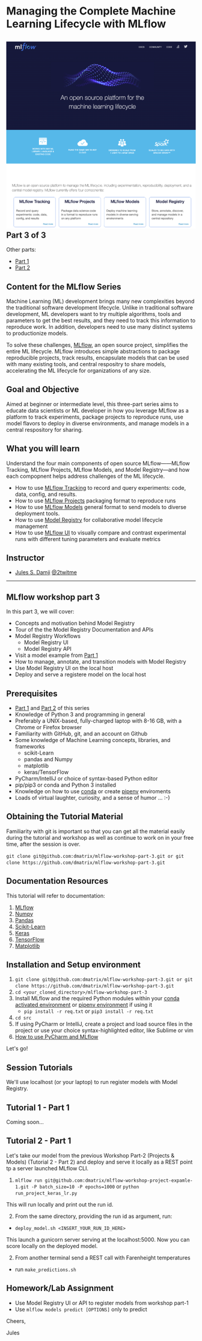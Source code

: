  Managing the Complete Machine Learning Lifecycle with MLflow
=============================================================
![](images/mlflow-workshop.png)
Part 3 of 3
-----------
Other parts:
- [Part 1](https://github.com/dmatrix/mlflow-workshop-part-1)
- [Part 2](https://github.com/dmatrix/mlflow-workshop-part-2)

Content for the MLflow Series
-----------------------------
Machine Learning (ML) development brings many new complexities beyond the traditional software development lifecycle. Unlike in traditional software development, ML developers want to try multiple algorithms, tools and parameters to get the best results, and they need to track this information to reproduce work. In addition, developers need to use many distinct systems to productionize models.

To solve these challenges, [MLflow](https://mlflow.org), an open source project, simplifies the entire ML lifecycle. MLflow introduces simple abstractions to package reproducible projects, track results, 
encapsulate models that can be used with many existing tools, and central respositry to share models,
accelerating the ML lifecycle for organizations of any size.

Goal and Objective
------------------
Aimed at beginner or intermediate level, this three-part series aims to educate data scientists or ML developer in how you 
leverage MLflow as a platform to track experiments, package projects to reproduce runs, use model flavors to deploy in diverse environments, and manage models in a central respository for sharing.

What you will learn
-------------------
Understand the four main components of open source MLflow——MLflow Tracking, MLflow Projects, MLflow Models, and Model Registry—and how each compopnent helps address challenges of the ML lifecycle.
 * How to use [MLflow Tracking](https://mlflow.org/docs/latest/tracking.html) to record and query experiments: code, data, config, and results.
 * How to use [MLflow Projects](https://mlflow.org/docs/latest/projects.html) packaging format to reproduce runs
 * How to use [MLflow Models](https://mlflow.org/docs/latest/models.html) general format to send models to diverse deployment tools.
 * How to use [Model Registry](https://mlflow.org/docs/latest/model-registry.html) for collaborative model lifecycle management
 * How to use [MLflow UI](https://mlflow.org/docs/latest/tracking.html#tracking-ui) to visually compare and contrast experimental runs with different tuning parameters and evaluate metrics


Instructor
-----------

- [Jules S. Damji](https://www.linkedin.com/in/dmatrix/) [@2twitme](https://twitter.com/2twitme) 
---

MLflow workshop part 3
----------------------

In this part 3, we will cover:
 * Concepts and motivation behind Model Registry
 * Tour of the the Model Registry Documentation and APIs
 * Model Registry Workflows
   * Model Registry UI
   * Model Registry API
 * Visit a model example from [Part 1](https://github.com/dmatrix/mlflow-workshop-part-1)
 * How to manage, annotate, and transition models with Model Registry
 * Use Model Registry UI on the local host
 * Deploy and serve a registere model on the local host

Prerequisites
-------------
* [Part 1](https://github.com/dmatrix/mlflow-workshop-part-1) and [Part 2](https://github.com/dmatrix/mlflow-workshop-part-2) of this series
* Knowledge of Python 3 and programming in general
* Preferably a UNIX-based, fully-charged laptop with 8-16 GB, with a Chrome or Firefox browser
* Familiarity with GitHub, git, and an account on Github
* Some knowledge of Machine Learning concepts, libraries, and frameworks 
     * scikit-Learn
     * pandas and Numpy
     * matplotlib
     * keras/TensorFlow
* PyCharm/IntelliJ or choice of syntax-based Python editor
* pip/pip3 or conda and Python 3 installed
* Knowledge on how to use [conda](https://docs.conda.io/projects/conda/en/latest/user-guide/install/) or create [pipenv](https://pypi.org/project/pipenv/) enviroments 
* Loads of virtual laughter, curiosity, and a sense of humor ... :-)

Obtaining the Tutorial Material
--------------------------------

Familiarity with git is important so that you can get all the material easily during the tutorial and
workshop as well as continue to work on in your free time, after the session is over.

```git clone git@github.com:dmatrix/mlflow-workshop-part-3.git or git clone https://github.com/dmatrix/mlflow-workshop-part-3.git```

Documentation Resources
-----------------------

This tutorial will refer to documentation: 

1. [MLflow](https://mlflow.org/docs/latest/index.html)
3. [Numpy](https://numpy.org/devdocs/user/quickstart.html)
4. [Pandas](https://pandas.pydata.org/pandas-docs/stable/reference/index.html)
5. [Scikit-Learn](https://scikit-learn.org/stable/index.html)
6. [Keras](https://keras.io/optimizers/)
7. [TensorFlow](https://tensorflow.org)
8. [Matplotlib](https://matplotlib.org/3.2.0/tutorials/introductory/pyplot.html)

Installation and Setup environment
----------------------------------

1. ```git clone git@github.com:dmatrix/mlflow-workshop-part-3.git or git clone https://github.com/dmatrix/mlflow-workshop-part-3.git```
2. `cd <your_cloned_directory>/mlflow-workshop-part-3`
3. Install MLflow and the required Python modules within your [conda activated environment](https://docs.conda.io/projects/conda/en/latest/user-guide/install/) or [pipenv environment](https://pypi.org/project/pipenv) if using it
    * `pip install -r req.txt` or `pip3 install -r req.txt`
5. `cd src`
6. If using PyCharm or IntelliJ, create a project and load source files in the project or use your choice syntax-highlighted editor, like Sublime or vim
7. [How to use PyCharm and MLflow](https://www.youtube.com/watch?v=yzn1hNkQuWA&feature=youtu.be)

Let's go!

Session Tutorials
-----------------

We'll use localhost (or your laptop) to run register models with Model Registry.

Tutorial 1 - Part 1 
-------------------

Coming soon...


Tutorial 2 - Part 1
-------------------
 
Let's take our model from the previous Workshop Part-2 (Projects & Models) (Tutorial 2 - Part 2) 
and deploy and serve it locally as a REST point tp a server launched MLflow CLI. 

1. ```mlflow run git@github.com:dmatrix/mlflow-workshop-project-expamle-1.git -P batch_size=10 -P epochs=1000``` 
    or
    ```python run_project_keras_lr.py```
    
This will run locally and print out the run id. 

2. From the same directory, providing the run id as argument, run:
 * ```deploy_model.sh <INSERT_YOUR_RUN_ID_HERE>``` 
 
This launch a gunicorn server serving at the localhost:5000. Now you can score locally
on the deployed model.
 
2. From another terminal send a REST call with Farenheight temperatures
  * run ```make_predictions.sh```

Homework/Lab Assignment
-----------------------

* Use Model Registry UI or API to register models from workshop part-1
* Use ```mlflow models predict [OPTIONS]``` only to predict
     
Cheers,

Jules
